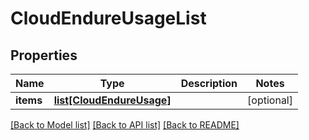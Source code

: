 # CloudEndureUsageList

## Properties
Name | Type | Description | Notes
------------ | ------------- | ------------- | -------------
**items** | [**list[CloudEndureUsage]**](CloudEndureUsage.md) |  | [optional]

[[Back to Model list]](API_README.md#documentation-for-models) [[Back to API list]](API_README.md#documentation-for-api-endpoints) [[Back to README]](API_README.md)

